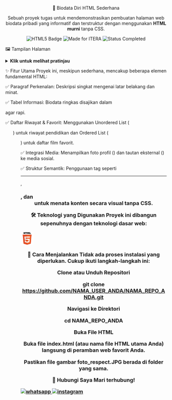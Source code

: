 <div align="center">

👋 Biodata Diri HTML Sederhana
<br>

<p>Sebuah proyek tugas untuk mendemonstrasikan pembuatan halaman web biodata pribadi yang informatif dan terstruktur dengan menggunakan <strong>HTML murni</strong> tanpa CSS.</p>

<p>
<img src="https://img.shields.io/badge/HTML5-E34F26?style=for-the-badge&logo=html5&logoColor=white" alt="HTML5 Badge">
<img src="https://img.shields.io/badge/Made%20for-ITERA-blue?style=for-the-badge" alt="Made for ITERA">
<img src="https://img.shields.io/badge/Status-Completed-brightgreen?style=for-the-badge" alt="Status Completed">
</p>

</div>

🖼️ Tampilan Halaman
<details>
<summary><b>Klik untuk melihat pratinjau</b></summary>
<br>
<p align="center">
<!-- UNGGAH SCREENSHOT KE REPOSITORI ANDA DAN GANTI NAMA FILE DI BAWAH -->
<img src="screenshot-biodata.png" alt="Tampilan Halaman Biodata" width="80%">
</p>
</details>

✨ Fitur Utama
Proyek ini, meskipun sederhana, mencakup beberapa elemen fundamental HTML:

✅ Paragraf Perkenalan: Deskripsi singkat mengenai latar belakang dan minat.

✅ Tabel Informasi: Biodata ringkas disajikan dalam <table> agar rapi.

✅ Daftar Riwayat & Favorit: Menggunakan Unordered List (<ul>) untuk riwayat pendidikan dan Ordered List (<ol>) untuk daftar film favorit.

✅ Integrasi Media: Menampilkan foto profil (<img>) dan tautan eksternal (<a>) ke media sosial.

✅ Struktur Semantik: Penggunaan tag seperti <hr>, <h3>, dan <center> untuk menata konten secara visual tanpa CSS.

🛠️ Teknologi yang Digunakan
Proyek ini dibangun sepenuhnya dengan teknologi dasar web:

<p align="left">
<a href="https://developer.mozilla.org/en-US/docs/Web/Guide/HTML/HTML5">
<img src="https://raw.githubusercontent.com/devicons/devicon/master/icons/html5/html5-original-wordmark.svg" alt="html5" width="40" height="40"/>
</a>
</p>

🚀 Cara Menjalankan
Tidak ada proses instalasi yang diperlukan. Cukup ikuti langkah-langkah ini:

Clone atau Unduh Repositori

git clone https://github.com/NAMA_USER_ANDA/NAMA_REPO_ANDA.git

Navigasi ke Direktori

cd NAMA_REPO_ANDA

Buka File HTML

Buka file index.html (atau nama file HTML utama Anda) langsung di peramban web favorit Anda.

Pastikan file gambar foto_respect.JPG berada di folder yang sama.

👤 Hubungi Saya
Mari terhubung!

<p align="left">
<a href="https://wa.me/6289517954410" target="_blank">
<img src="https://img.shields.io/badge/WhatsApp-25D366?style=for-the-badge&logo=whatsapp&logoColor=white" alt="whatsapp"/>
</a>
<a href="https://www.instagram.com/thnst95/" target="_blank">
<img src="https://img.shields.io/badge/Instagram-E4405F?style=for-the-badge&logo=instagram&logoColor=white" alt="instagram"/>
</a>
</p>
